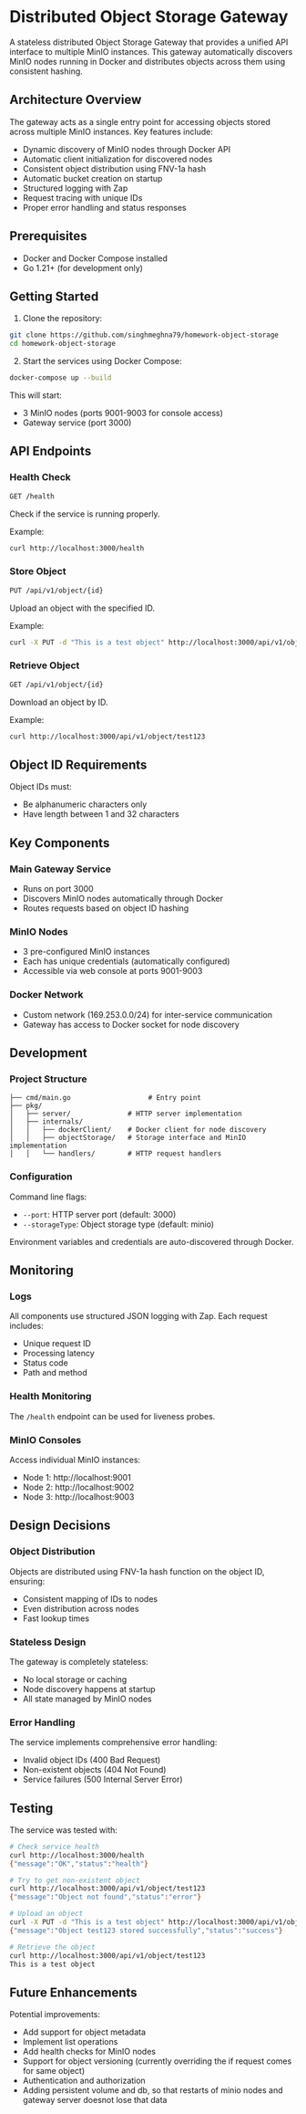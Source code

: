 # Distributed Object Storage Gateway

A stateless distributed Object Storage Gateway that provides a unified API interface to multiple MinIO instances. This gateway automatically discovers MinIO nodes running in Docker and distributes objects across them using consistent hashing.

## Architecture Overview

The gateway acts as a single entry point for accessing objects stored across multiple MinIO instances. Key features include:

- Dynamic discovery of MinIO nodes through Docker API
- Automatic client initialization for discovered nodes
- Consistent object distribution using FNV-1a hash
- Automatic bucket creation on startup
- Structured logging with Zap
- Request tracing with unique IDs
- Proper error handling and status responses

## Prerequisites

- Docker and Docker Compose installed
- Go 1.21+ (for development only)

## Getting Started

1. Clone the repository:
```bash
git clone https://github.com/singhmeghna79/homework-object-storage
cd homework-object-storage
```

2. Start the services using Docker Compose:
```bash
docker-compose up --build
```

This will start:
- 3 MinIO nodes (ports 9001-9003 for console access)
- Gateway service (port 3000)

## API Endpoints

### Health Check
```bash
GET /health
```
Check if the service is running properly.

Example:
```bash
curl http://localhost:3000/health
```

### Store Object
```bash
PUT /api/v1/object/{id}
```
Upload an object with the specified ID.

Example:
```bash
curl -X PUT -d "This is a test object" http://localhost:3000/api/v1/object/test123
```

### Retrieve Object
```bash
GET /api/v1/object/{id}
```
Download an object by ID.

Example:
```bash
curl http://localhost:3000/api/v1/object/test123
```

## Object ID Requirements

Object IDs must:
- Be alphanumeric characters only 
- Have length between 1 and 32 characters

## Key Components

### Main Gateway Service
- Runs on port 3000
- Discovers MinIO nodes automatically through Docker
- Routes requests based on object ID hashing

### MinIO Nodes
- 3 pre-configured MinIO instances
- Each has unique credentials (automatically configured)
- Accessible via web console at ports 9001-9003

### Docker Network
- Custom network (169.253.0.0/24) for inter-service communication
- Gateway has access to Docker socket for node discovery

## Development

### Project Structure
```
├── cmd/main.go                   # Entry point
├── pkg/
│   ├── server/              # HTTP server implementation
│   ├── internals/
│   │   ├── dockerClient/    # Docker client for node discovery
│   │   ├── objectStorage/   # Storage interface and MinIO implementation
│   │   └── handlers/        # HTTP request handlers
```

### Configuration

Command line flags:
- `--port`: HTTP server port (default: 3000)
- `--storageType`: Object storage type (default: minio)

Environment variables and credentials are auto-discovered through Docker.

## Monitoring

### Logs
All components use structured JSON logging with Zap. Each request includes:
- Unique request ID
- Processing latency
- Status code
- Path and method

### Health Monitoring
The `/health` endpoint can be used for liveness probes.

### MinIO Consoles
Access individual MinIO instances:
- Node 1: http://localhost:9001
- Node 2: http://localhost:9002
- Node 3: http://localhost:9003

## Design Decisions

### Object Distribution
Objects are distributed using FNV-1a hash function on the object ID, ensuring:
- Consistent mapping of IDs to nodes
- Even distribution across nodes
- Fast lookup times

### Stateless Design
The gateway is completely stateless:
- No local storage or caching
- Node discovery happens at startup
- All state managed by MinIO nodes

### Error Handling
The service implements comprehensive error handling:
- Invalid object IDs (400 Bad Request)
- Non-existent objects (404 Not Found)
- Service failures (500 Internal Server Error)

## Testing

The service was tested with:
```bash
# Check service health
curl http://localhost:3000/health
{"message":"OK","status":"health"}

# Try to get non-existent object
curl http://localhost:3000/api/v1/object/test123
{"message":"Object not found","status":"error"}

# Upload an object
curl -X PUT -d "This is a test object" http://localhost:3000/api/v1/object/test123
{"message":"Object test123 stored successfully","status":"success"}

# Retrieve the object
curl http://localhost:3000/api/v1/object/test123
This is a test object
```

## Future Enhancements

Potential improvements:
- Add support for object metadata
- Implement list operations
- Add health checks for MinIO nodes
- Support for object versioning (currently overriding the if request comes for same object)
- Authentication and authorization
- Adding persistent volume and db, so that restarts of minio nodes and gateway server doesnot lose that data

